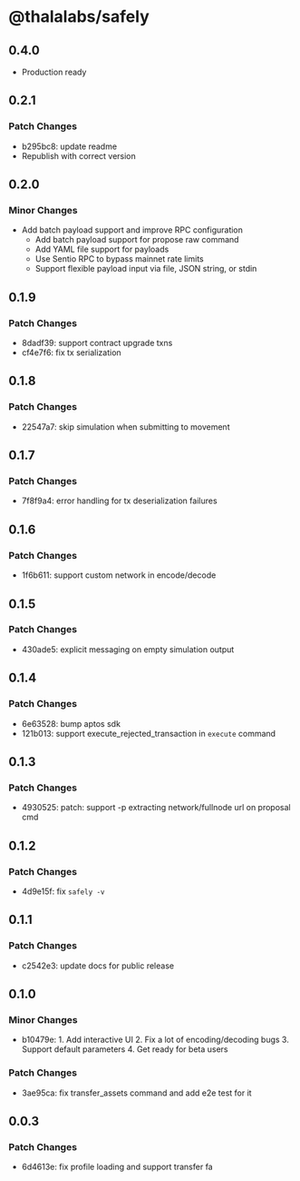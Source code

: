 # @thalalabs/safely

## 0.4.0

- Production ready

## 0.2.1

### Patch Changes

- b295bc8: update readme
- Republish with correct version

## 0.2.0

### Minor Changes

- Add batch payload support and improve RPC configuration
  - Add batch payload support for propose raw command
  - Add YAML file support for payloads
  - Use Sentio RPC to bypass mainnet rate limits
  - Support flexible payload input via file, JSON string, or stdin

## 0.1.9

### Patch Changes

- 8dadf39: support contract upgrade txns
- cf4e7f6: fix tx serialization

## 0.1.8

### Patch Changes

- 22547a7: skip simulation when submitting to movement

## 0.1.7

### Patch Changes

- 7f8f9a4: error handling for tx deserialization failures

## 0.1.6

### Patch Changes

- 1f6b611: support custom network in encode/decode

## 0.1.5

### Patch Changes

- 430ade5: explicit messaging on empty simulation output

## 0.1.4

### Patch Changes

- 6e63528: bump aptos sdk
- 121b013: support execute_rejected_transaction in `execute` command

## 0.1.3

### Patch Changes

- 4930525: patch: support -p extracting network/fullnode url on proposal cmd

## 0.1.2

### Patch Changes

- 4d9e15f: fix `safely -v`

## 0.1.1

### Patch Changes

- c2542e3: update docs for public release

## 0.1.0

### Minor Changes

- b10479e: 1. Add interactive UI 2. Fix a lot of encoding/decoding bugs 3. Support default parameters 4. Get ready for beta users

### Patch Changes

- 3ae95ca: fix transfer_assets command and add e2e test for it

## 0.0.3

### Patch Changes

- 6d4613e: fix profile loading and support transfer fa
